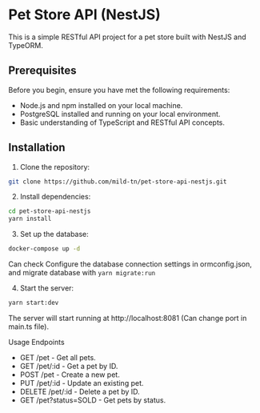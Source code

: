 # Pet Store API (NestJS)

This is a simple RESTful API project for a pet store built with NestJS and TypeORM.

## Prerequisites

Before you begin, ensure you have met the following requirements:

- Node.js and npm installed on your local machine.
- PostgreSQL installed and running on your local environment.
- Basic understanding of TypeScript and RESTful API concepts.

## Installation

1. Clone the repository:
```bash
git clone https://github.com/mild-tn/pet-store-api-nestjs.git
```

2. Install dependencies:
```bash
cd pet-store-api-nestjs
yarn install
```

3. Set up the database:
```bash
docker-compose up -d
```
Can check Configure the database connection settings in ormconfig.json, and migrate database with `yarn migrate:run`

4. Start the server:
```bash
yarn start:dev
```
The server will start running at http://localhost:8081 (Can change port in main.ts file).

Usage
Endpoints
- GET /pet - Get all pets.
- GET /pet/:id - Get a pet by ID.
- POST /pet - Create a new pet.
- PUT /pet/:id - Update an existing pet.
- DELETE /pet/:id - Delete a pet by ID.
- GET /pet?status=SOLD - Get pets by status.
